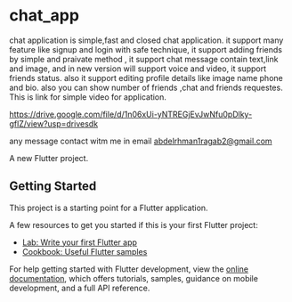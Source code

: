 # chat_app

chat application is simple,fast and closed chat application.
it support many feature like
signup and login with safe technique,
it support adding friends by simple and praivate method ,
it support chat message contain text,link  and image, and in new version will support voice and video,
it support friends status.
also it  support  editing profile details like image name phone and bio.
also you can show number of friends ,chat and friends requestes.
This is link for simple video for application. 

https://drive.google.com/file/d/1n06xUi-yNTREGjEvJwNfu0pDlky-gflZ/view?usp=drivesdk

any message contact witm me in email 
abdelrhman1ragab2@gmail.com

A new Flutter project.

## Getting Started

This project is a starting point for a Flutter application.

A few resources to get you started if this is your first Flutter project:

- [Lab: Write your first Flutter app](https://docs.flutter.dev/get-started/codelab)
- [Cookbook: Useful Flutter samples](https://docs.flutter.dev/cookbook)

For help getting started with Flutter development, view the
[online documentation](https://docs.flutter.dev/), which offers tutorials,
samples, guidance on mobile development, and a full API reference.
